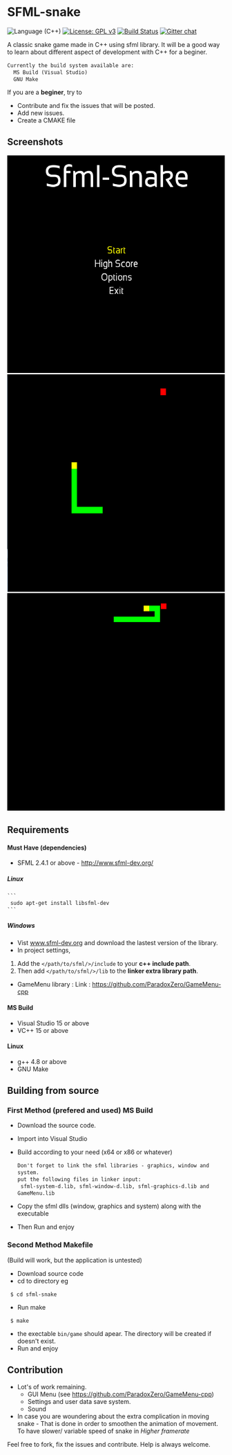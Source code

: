 # SFML-snake 
![Language (C++)](https://img.shields.io/badge/powered_by-C++-brightgreen.svg?style=flat-square)  [![License: GPL v3](https://img.shields.io/badge/License-GPL%20v3-blue.svg)](http://www.gnu.org/licenses/gpl-3.0)  [![Build Status](https://travis-ci.org/ParadoxZero/sfml-snake.svg?branch=master)](https://travis-ci.org/ParadoxZero/sfml-snake)  [![Gitter chat](https://badges.gitter.im/sfml-snake/gitter.png)](https://gitter.im/sfml-snake)


A classic snake game made in C++ using sfml library.
It will be a good way to learn about different aspect of development with C++ for a beginer.

```
Currently the build system available are:
  MS Build (Visual Studio)
  GNU Make
```
If you are a **beginer**, try to 
- Contribute and fix the issues that will be posted.
- Add new issues.
- Create a CMAKE file


## Screenshots
![Screenshot](Screenshots/2016-12-19.png?raw=true "Sample Main Menu")
![Screenshot](Screenshots/2016-12-17.png?raw=true "Sample Main Menu")
![Screenshot](Screenshots/2016-12-17%20(1).png?raw=true "Sample Main Menu")

## Requirements

#### Must Have (dependencies)
- SFML 2.4.1 or above - http://www.sfml-dev.org/
##### Linux
    
    ```
     sudo apt-get install libsfml-dev
    ```
    
##### Windows
- Vist www.sfml-dev.org and download the lastest version of the library.
- In project settings,
 1. Add the `</path/to/sfml/>/include` to your **c++ include path**.
 2. Then add `</path/to/sfml/>/lib` to the **linker extra library path**.
      
- GameMenu library : 
 Link : https://github.com/ParadoxZero/GameMenu-cpp

#### MS Build
 * Visual Studio 15 or above
 * VC++ 15 or above

#### Linux
 * g++ 4.8 or above
 * GNU Make
  
## Building from source

### First Method (prefered and used) MS Build

  * Download the source code.
  * Import into Visual Studio
  * Build according to your need (x64 or x86 or whatever)
   
    ```
    Don't forget to link the sfml libraries - graphics, window and system.
    put the following files in linker input:
     sfml-system-d.lib, sfml-window-d.lib, sfml-graphics-d.lib and GameMenu.lib
    ```
  * Copy the sfml dlls (window, graphics and system) along with the executable
  * Then Run and enjoy
  
### Second Method Makefile
(Build will work, but the application is untested)

 * Download source code
 * cd to directory
  eg
  
  ```
   $ cd sfml-snake
  ```
 * Run make
 
  ```
   $ make
  ```
 * the exectable `bin/game` should apear. The directory will be created if doesn't exist.
 * Run and enjoy

 
## Contribution
 
  * Lot's of work remaining.
     * GUI Menu (see https://github.com/ParadoxZero/GameMenu-cpp)
     * Settings and user data save system.
     * Sound
  * In case you are woundering about the extra complication in moving snake -
      That is done in order to smoothen the animation of movement. To have slower/ variable speed of snake
      in *Higher framerate*

Feel free to fork, fix the issues and contribute. Help is always welcome.
